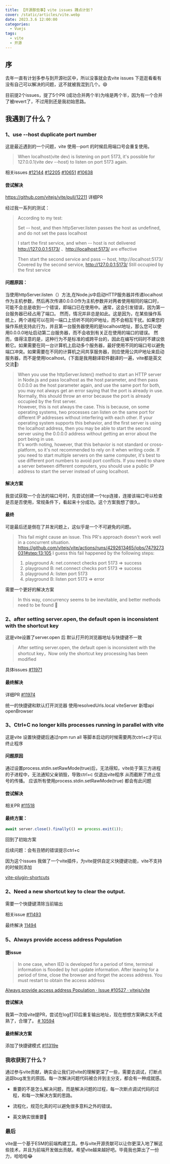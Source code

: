 ```yaml
---
title: 【开源那些事】vite issues 蹲点计划？
cover: /static/articles/vite.webp
date: 2023.3.6 12:00:00
categories:
  - Vuejs
tags:
  - vite 
  - 开源
---
```


## 序
去年一直有计划多参与到开源社区中，所以没事就会去vite issues 下逛逛看看有没有自己可以解决的问题，这不就被我混到几个。😄

目前提2个issues，提了5个PR (成功合并两个半)为啥是两个半，因为有一个合并了被revert了，不过用到还是我初始思路。

## 我遇到了什么？

### 1、use --host duplicate port number

这是最近遇到的一个问题，vite 使用--port 的时候启用端口号会重复使用。

> When localhost(vite dev) is listening on port 5173, it's possible for 127.0.0.1(vite dev --host) to listen on port 5173 again.

相关issues
[#12144](https://github.com/vitejs/vite/issues/12144)
[#12205](https://github.com/vitejs/vite/issues/12205)
[#10651](https://github.com/vitejs/vite/pull/10651)
[#10638](https://github.com/vitejs/vite/issues/)

#### 尝试解决 
<https://github.com/vitejs/vite/pull/12211> 详细PR

经过我一系列的测试：

> According to my test:
> 
> Set -- host, and then httpServer.listen passes the host as undefined, and do not set the pass localhost
> 
> I start the first service, and when -- host is not delivered <http://127.0.0.1:5173/> 、<http://localhost:5173/> are effective
>
> Then start the second service and pass -- host, http://localhost:5173/ Covered by the second service, http://127.0.0.1:5173/ Still occupied by the first service

#### 问题原因：

当使用httpServer.listen（）方法,在Node.js中启动HTTP服务器并传递localhost作为主机参数，然后再次传递0.0.0.0作为主机参数并对两者使用相同的端口时，可能不会总是收到一个错误，即端口已在使用中。通常，这会引发错误，因为第一台服务器已经占用了端口。
然而，情况并非总是如此。这是因为，在某些操作系统上，两个进程可以在同一端口上侦听不同的IP地址，而不会相互干扰。如果您的操作系统支持此行为，并且第一台服务器使用的是localhost地址，那么您可以使用0.0.0.0地址启动第二台服务器，而不会收到有关正在使用的端口的错误。
然而，值得注意的是，这种行为不是标准的或跨平台的，因此在编写代码时不建议依赖它。如果需要在同一台计算机上启动多个服务器，最好使用不同的端口号以避免端口冲突。如果需要在不同的计算机之间共享服务器，则应使用公共IP地址来启动服务器，而不是使用localhost。(下面是我用翻译软件翻译的一遍，vite都是英文交流🤔)

>When you use the httpServer.listen() method to start an HTTP server in Node.js and pass localhost as the host parameter, and then pass 0.0.0.0 as the host parameter again, and use the same port for both, you may not always get an error saying that the port is already in use. Normally, this should throw an error because the port is already occupied by the first server.  
However, this is not always the case. This is because, on some operating systems, two processes can listen on the same port for different IP addresses without interfering with each other. If your operating system supports this behavior, and the first server is using the localhost address, then you may be able to start the second server using the 0.0.0.0 address without getting an error about the port being in use.  
It's worth noting, however, that this behavior is not standard or cross-platform, so it's not recommended to rely on it when writing code. If you need to start multiple servers on the same computer, it's best to use different port numbers to avoid port conflicts. If you need to share a server between different computers, you should use a public IP address to start the server instead of using localhost.

#### 解决方案

我尝试获取一个合法的端口号时，先尝试创建一个tcp连接，连接该端口号以检查是否是否使用，常规条件下，看起来十分成功。这个方案我想了很久。

#### 最终

可是最后还是倒在了并发问题上，这似乎是一个不可避免的问题。

> This fail might cause an issue. This PR's approach doesn't work well in a concurrent situation.  
<https://github.com/vitejs/vite/actions/runs/4292613465/jobs/7479273031#step:13:105>
> I guess this fail happened by the following steps:
>1.  playground A: net.connect checks port 5173 => success
>1.  playground B: net.connect checks port 5173 => success
>1.  playground A: listen port 5173
>1.  playground B: listen port 5173 => error


需要一个更好的解决方案

> In this way, concurrency seems to be inevitable, and better methods need to be found 🤔

  


### 2、after setting server.open, the default open is inconsistent with the shortcut key

这是vite设置了server.open 后 默认打开的浏览器地址与快捷键不一致

> After setting server.open, the default open is inconsistent with the shortcut key，Now only the shortcut key processing has been modified

具体issues [#11971](<https://github.com/vitejs/vite/issues/11971>)

#### 最终解决

详细PR [#11974](<https://github.com/vitejs/vite/pull/11974>)

统一的快捷键和默认打开浏览器 使用resolvedUrls.local viteServer 新增api openBrowser

### 3、Ctrl+C no longer kills processes running in parallel with vite

这是vite 设置快捷键后通过npm run all 等脚本启动的时候需要两次ctrl+c才可以终止程序

#### 问题原因
通过设置process.stdin.setRawMode(true)后，无法得知，vite处于第三方进程的子进程中，无法通知父亲销毁，导致ctrl+c 仅退出vite程序 从而截断了终止信号的传播。
应该所有使用process.stdin.setRawMode(true) 都会有此问题

#### 尝试解决

相关PR [#11518](<https://github.com/vitejs/vite/pull/11518>)


#### 最终方案：

```js
await server.close().finally(() => process.exit(1));
```
回到了初始方案

后续问题：会有丑陋的错误提示ctrl+c

因为这个issues 我做了一个vite插件，为vite提供自定义快捷键功能，vite不支持的时候则添加

[vite-plugin-shortcuts](https://github.com/kinfuy/vite-plugin-shortcuts)


### 2、Need a new shortcut key to clear the output.

需要一个快捷键清除当前输出

相关issue [#11493](<https://github.com/vitejs/vite/issues/11493>)


最终解决 [11494](<https://github.com/vitejs/vite/pull/11494>)

### 5、Always provide access address Population

#### 提issue

> In one case, when IED is developed for a period of time, terminal information is flooded by hot update information. After leaving for a period of time, close the browser and forget the access address. You must restart to obtain the access address

[Always provide access address Population · Issue #10527 · vitejs/vite](https://github.com/vitejs/vite/issues/10527)

#### 尝试解决
我第一次给vite提PR，尝试在log打印后重复输出地址，现在想想方案确实太不成熟了，合理了。
[# 10594](<https://github.com/vitejs/vite/pull/10594>)

#### 最终解决方案
添加了快捷键模式
[#11319e](https://github.com/vitejs/vite/pull/11319)

  
### 我收获到了什么？

通过参与vite贡献，确实会让我们对vite的理解更深了一些，需要去调试，打断点追踪bug发生的原因。每一次解决问题代码被合并到主分支，都会有一种成就感。

- 重要的不是怎么解决问题，而是解决问题的过程，每一次断点调试代码的过程，和每一次解决方案的思路。

- 流程化，规范化真的可以避免很多意料之外的错误。

- 英文确实很重要🤔


### 最后

vite是一个基于ESM的前端构建工具。参与vite开源贡献可以让你更深入地了解这些技术，并且为前端开发做出贡献。希望vite越来越好吧。毕竟我也算出了一份力，哈哈哈😂


